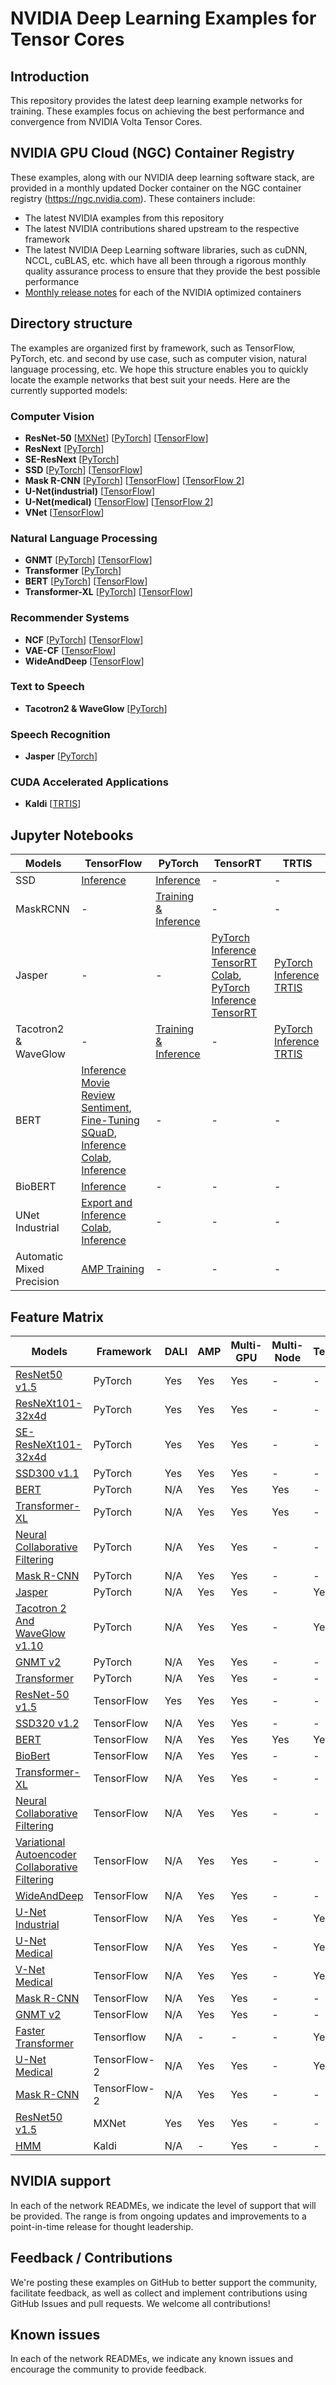 # NVIDIA Deep Learning Examples for Tensor Cores

## Introduction
This repository provides the latest deep learning example networks for training.  These examples focus on achieving the best performance and convergence from NVIDIA Volta Tensor Cores.

## NVIDIA GPU Cloud (NGC) Container Registry
These examples, along with our NVIDIA deep learning software stack, are provided in a monthly updated Docker container on the NGC container registry (https://ngc.nvidia.com). These containers include:  

- The latest NVIDIA examples from this repository
- The latest NVIDIA contributions shared upstream to the respective framework
- The latest NVIDIA Deep Learning software libraries, such as cuDNN, NCCL, cuBLAS, etc. which have all been through a rigorous monthly quality assurance process to ensure that they provide the best possible performance
- [Monthly release notes](https://docs.nvidia.com/deeplearning/dgx/index.html#nvidia-optimized-frameworks-release-notes) for each of the NVIDIA optimized containers

## Directory structure
The examples are organized first by framework, such as TensorFlow, PyTorch, etc. and second by use case, such as computer vision, natural language processing, etc. We hope this structure enables you to quickly locate the example networks that best suit your needs. Here are the currently supported models:

### Computer Vision
- __ResNet-50__ [[MXNet](https://github.com/NVIDIA/DeepLearningExamples/tree/master/MxNet/Classification/RN50v1.5)] [[PyTorch](https://github.com/NVIDIA/DeepLearningExamples/tree/master/PyTorch/Classification/ConvNets)] [[TensorFlow](https://github.com/NVIDIA/DeepLearningExamples/tree/master/TensorFlow/Classification/RN50v1.5)]
- __ResNext__ [[PyTorch](https://github.com/NVIDIA/DeepLearningExamples/tree/master/PyTorch/Classification/ConvNets)]
- __SE-ResNext__ [[PyTorch](https://github.com/NVIDIA/DeepLearningExamples/tree/master/PyTorch/Classification/ConvNets)]
- __SSD__ [[PyTorch](https://github.com/NVIDIA/DeepLearningExamples/tree/master/PyTorch/Detection/SSD)] [[TensorFlow](https://github.com/NVIDIA/DeepLearningExamples/tree/master/TensorFlow/Detection/SSD)]
- __Mask R-CNN__ [[PyTorch](https://github.com/NVIDIA/DeepLearningExamples/tree/master/PyTorch/Segmentation/MaskRCNN)] [[TensorFlow](https://github.com/NVIDIA/DeepLearningExamples/tree/master/TensorFlow2/Segmentation/MaskRCNN)] [[TensorFlow 2](https://github.com/NVIDIA/DeepLearningExamples/tree/master/TensorFlow2/Segmentation/MaskRCNN)] 
- __U-Net(industrial)__ [[TensorFlow](https://github.com/NVIDIA/DeepLearningExamples/tree/master/TensorFlow/Segmentation/UNet_Industrial)]
- __U-Net(medical)__ [[TensorFlow](https://github.com/NVIDIA/DeepLearningExamples/tree/master/TensorFlow/Segmentation/UNet_Medical)] [[TensorFlow 2](https://github.com/NVIDIA/DeepLearningExamples/tree/master/TensorFlow2/Segmentation/UNet_Medical)]
- __VNet__ [[TensorFlow](https://github.com/NVIDIA/DeepLearningExamples/tree/master/TensorFlow/Segmentation/VNet)]

### Natural Language Processing
- __GNMT__ [[PyTorch](https://github.com/NVIDIA/DeepLearningExamples/tree/master/PyTorch/Translation/GNMT)] [[TensorFlow](https://github.com/NVIDIA/DeepLearningExamples/tree/master/TensorFlow/Translation/GNMT)]
- __Transformer__ [[PyTorch](https://github.com/NVIDIA/DeepLearningExamples/tree/master/PyTorch/Translation/Transformer)]
- __BERT__ [[PyTorch](https://github.com/NVIDIA/DeepLearningExamples/tree/master/PyTorch/LanguageModeling/BERT)] [[TensorFlow](https://github.com/NVIDIA/DeepLearningExamples/tree/master/TensorFlow/LanguageModeling/BERT)]
- __Transformer-XL__ [[PyTorch](https://github.com/NVIDIA/DeepLearningExamples/tree/master/PyTorch/LanguageModeling/Transformer-XL)] [[TensorFlow](https://github.com/NVIDIA/DeepLearningExamples/tree/master/TensorFlow/LanguageModeling/Transformer-XL)]


### Recommender Systems
- __NCF__ [[PyTorch](https://github.com/NVIDIA/DeepLearningExamples/tree/master/PyTorch/Recommendation/NCF)] [[TensorFlow](https://github.com/NVIDIA/DeepLearningExamples/tree/master/TensorFlow/Recommendation/NCF)]
- __VAE-CF__ [[TensorFlow](https://github.com/NVIDIA/DeepLearningExamples/tree/master/TensorFlow/Recommendation/VAE-CF)]
- __WideAndDeep__ [[TensorFlow](https://github.com/NVIDIA/DeepLearningExamples/tree/master/TensorFlow/Recommendation/WideAndDeep)]


### Text to Speech
- __Tacotron2 & WaveGlow__ [[PyTorch](https://github.com/NVIDIA/DeepLearningExamples/tree/master/PyTorch/SpeechSynthesis/Tacotron2)]

### Speech Recognition
- __Jasper__ [[PyTorch](https://github.com/NVIDIA/DeepLearningExamples/tree/master/PyTorch/SpeechRecognition/Jasper)]

### CUDA Accelerated Applications
- __Kaldi__ [[TRTIS](https://github.com/NVIDIA/DeepLearningExamples/tree/master/Kaldi/SpeechRecognition)]

## Jupyter Notebooks

|  Models | TensorFlow | PyTorch | TensorRT | TRTIS |  
| -------------               | ------------- | ------------- | ------------- | ------------- |
|   SSD                       |   [ Inference](https://github.com/NVIDIA/DeepLearningExamples/blob/master/TensorFlow/Detection/SSD/models/research/object_detection/object_detection_tutorial.ipynb)  |   [ Inference](https://github.com/NVIDIA/DeepLearningExamples/blob/master/PyTorch/Detection/SSD/examples/inference.ipynb)     |  -     |     -     |
|   MaskRCNN                  |   -  |   [ Training & Inference](https://github.com/NVIDIA/DeepLearningExamples/blob/master/PyTorch/Segmentation/MaskRCNN/pytorch/notebooks/pytorch_MaskRCNN_pyt_train_and_inference.ipynb)     |  -     |     -     |
|   Jasper                    |   -  |   -     |  [ PyTorch Inference TensorRT Colab](https://github.com/NVIDIA/DeepLearningExamples/blob/master/PyTorch/SpeechRecognition/Jasper/notebooks/Colab_Jasper_TRT_inference_demo.ipynb), [ PyTorch Inference TensorRT](https://github.com/NVIDIA/DeepLearningExamples/blob/master/PyTorch/SpeechRecognition/Jasper/notebooks/JasperTRT.ipynb)     |     [ PyTorch Inference TRTIS](https://github.com/NVIDIA/DeepLearningExamples/blob/master/PyTorch/SpeechRecognition/Jasper/notebooks/JasperTRTIS.ipynb)     |
|   Tacotron2 & WaveGlow      |   -  |   [ Training & Inference](https://github.com/NVIDIA/DeepLearningExamples/blob/master/PyTorch/SpeechSynthesis/Tacotron2/notebooks/Tacotron2.ipynb)     |  -     |     [ PyTorch Inference TRTIS](https://github.com/NVIDIA/DeepLearningExamples/blob/master/PyTorch/SpeechSynthesis/Tacotron2/notebooks/trtis/notebook.ipynb)     |
|   BERT                      |   [ Inference Movie Review Sentiment](https://github.com/NVIDIA/DeepLearningExamples/blob/master/TensorFlow/LanguageModeling/BERT/predicting_movie_reviews_with_bert_on_tf_hub.ipynb), [ Fine-Tuning SQuaD](https://github.com/NVIDIA/DeepLearningExamples/blob/80f9481ef8a2c61958f240618077bf89cfce78f6/TensorFlow/LanguageModeling/BERT/notebooks/bert_squad_tf_finetuning.ipynb), [ Inference Colab](https://github.com/NVIDIA/DeepLearningExamples/blob/master/TensorFlow/LanguageModeling/BERT/notebooks/bert_squad_tf_inference_colab.ipynb), [ Inference](https://github.com/NVIDIA/DeepLearningExamples/blob/80f9481ef8a2c61958f240618077bf89cfce78f6/TensorFlow/LanguageModeling/BERT/notebooks/bert_squad_tf_inference.ipynb)  |   -     |  -     |     -     |
|   BioBERT                   |   [ Inference](https://github.com/NVIDIA/DeepLearningExamples/blob/master/TensorFlow/LanguageModeling/BERT/notebooks/biobert_ner_tf_inference.ipynb)  |   -     |  -     |     -     |
|   UNet Industrial           |   [ Export and Inference Colab](https://github.com/NVIDIA/DeepLearningExamples/blob/80f9481ef8a2c61958f240618077bf89cfce78f6/TensorFlow/Segmentation/UNet_Industrial/notebooks/Colab_UNet_Industrial_TF_TFHub_export.ipynb), [ Inference](https://github.com/NVIDIA/DeepLearningExamples/blob/80f9481ef8a2c61958f240618077bf89cfce78f6/TensorFlow/Segmentation/UNet_Industrial/notebooks/Colab_UNet_Industrial_TF_TFHub_inference_demo.ipynb)  |   -     |  -     |     -     |
|   Automatic Mixed Precision |   [ AMP Training](https://github.com/NVIDIA/DeepLearningExamples/blob/80f9481ef8a2c61958f240618077bf89cfce78f6/TensorFlow/docs/amp/notebook_v1.14/auto_mixed_precision_demo_cifar10.ipynb)  |   -     |  -     |     -     |


## Feature Matrix
| Models  | Framework | DALI | AMP | Multi-GPU | Multi-Node  | TensorRT  | ONNX  | TRTIS | TF-TRT |
| ------------- | ------------- | ------------- | ------------- | ------------- | ------------- |------------- |------------- |------------- |------------- |
| [ResNet50 v1.5](https://github.com/NVIDIA/DeepLearningExamples/tree/master/PyTorch/Classification/ConvNets/resnet50v1.5)  |PyTorch  | Yes  | Yes  | Yes  | -  | -  | -  | -  | -  |
| [ResNeXt101-32x4d](https://github.com/NVIDIA/DeepLearningExamples/tree/master/PyTorch/Classification/ConvNets/resnext101-32x4d)  |PyTorch  | Yes  | Yes  | Yes  | -  | -  |   -  | -  | -  |
| [SE-ResNeXt101-32x4d](https://github.com/NVIDIA/DeepLearningExamples/tree/master/PyTorch/Classification/ConvNets/se-resnext101-32x4d)  |PyTorch  | Yes  | Yes  | Yes  | -  | -  | -  | -  | -  |
| [SSD300 v1.1](https://github.com/NVIDIA/DeepLearningExamples/tree/master/PyTorch/Detection/SSD) |PyTorch  | Yes  | Yes  | Yes  | -  | -  |   -  | -  | -  |
| [BERT](https://github.com/NVIDIA/DeepLearningExamples/tree/master/PyTorch/LanguageModeling/BERT) |PyTorch  | N/A  | Yes  | Yes  | Yes  | -  |   -  | [Yes](https://github.com/NVIDIA/DeepLearningExamples/tree/master/PyTorch/LanguageModeling/BERT/triton)  | -  |
| [Transformer-XL](https://github.com/NVIDIA/DeepLearningExamples/tree/master/PyTorch/LanguageModeling/Transformer-XL) |PyTorch  | N/A  | Yes  | Yes  | Yes  | -  |   -  | -  | -  |
| [Neural Collaborative Filtering](https://github.com/NVIDIA/DeepLearningExamples/tree/master/PyTorch/Recommendation/NCF) |PyTorch  | N/A  | Yes  | Yes  | -  |  -  |-  | -  | -  |
| [Mask R-CNN](https://github.com/NVIDIA/DeepLearningExamples/tree/master/PyTorch/Segmentation/MaskRCNN) |PyTorch  | N/A  | Yes  | Yes  | -  | -  |   -  | -  | -  |
| [Jasper](https://github.com/NVIDIA/DeepLearningExamples/tree/master/PyTorch/SpeechRecognition/Jasper) |PyTorch  | N/A  | Yes  | Yes  | -  | Yes  |   Yes  | [Yes](https://github.com/NVIDIA/DeepLearningExamples/tree/master/PyTorch/SpeechRecognition/Jasper/trtis)  | -  |
| [Tacotron 2 And WaveGlow v1.10](https://github.com/NVIDIA/DeepLearningExamples/tree/master/PyTorch/SpeechSynthesis/Tacotron2) | PyTorch  | N/A  | Yes  | Yes  | -  | Yes  |   Yes  | [Yes](https://github.com/NVIDIA/DeepLearningExamples/tree/master/PyTorch/SpeechSynthesis/Tacotron2/notebooks/trtis)  | -  |
| [GNMT v2](https://github.com/NVIDIA/DeepLearningExamples/tree/master/PyTorch/Translation/GNMT) |PyTorch  | N/A  | Yes  | Yes  | -  | -  |   -  | -  | -  |
| [Transformer](https://github.com/NVIDIA/DeepLearningExamples/tree/master/PyTorch/Translation/Transformer) |PyTorch  | N/A  | Yes  | Yes  | -  | -  |   -  | -  | -  |
| [ResNet-50 v1.5](https://github.com/NVIDIA/DeepLearningExamples/tree/master/TensorFlow/Classification/RN50v1.5) |TensorFlow  | Yes  | Yes  | Yes  | -  | -  | -  | -  | -  |
| [SSD320 v1.2](https://github.com/NVIDIA/DeepLearningExamples/tree/master/TensorFlow/Detection/SSD) | TensorFlow  | N/A  | Yes  | Yes  | -  | -  | -  | -  | -  |
| [BERT](https://github.com/NVIDIA/DeepLearningExamples/tree/master/TensorFlow/LanguageModeling/BERT) |TensorFlow  | N/A  | Yes  | Yes  | Yes  | Yes  | -  | [Yes](https://github.com/NVIDIA/DeepLearningExamples/tree/master/TensorFlow/LanguageModeling/BERT/trtis)  | Yes  |
| [BioBert](https://github.com/NVIDIA/DeepLearningExamples/tree/master/TensorFlow/LanguageModeling/BERT/biobert) | TensorFlow  | N/A  | Yes  | Yes  | -  | -  | -  | -  | -  |
| [Transformer-XL](https://github.com/NVIDIA/DeepLearningExamples/tree/master/TensorFlow/LanguageModeling/Transformer-XL) |TensorFlow  | N/A  | Yes  | Yes  | -  | -  |   -  | -  | -  |
| [Neural Collaborative Filtering](https://github.com/NVIDIA/DeepLearningExamples/tree/master/TensorFlow/Recommendation/NCF) |TensorFlow  | N/A  | Yes  | Yes  | -  | -  | -  | -  | -  |
| [Variational Autoencoder Collaborative Filtering](https://github.com/NVIDIA/DeepLearningExamples/tree/master/TensorFlow/Recommendation/VAE-CF) |TensorFlow  | N/A  | Yes  | Yes  | -  | -  |   -  | -  | -  |
| [WideAndDeep](https://github.com/NVIDIA/DeepLearningExamples/tree/master/TensorFlow/Recommendation/WideAndDeep) | TensorFlow  | N/A  | Yes  | Yes  | -  | -  |   -  | -  | -  |
| [U-Net Industrial](https://github.com/NVIDIA/DeepLearningExamples/tree/master/TensorFlow/Segmentation/UNet_Industrial) |TensorFlow  | N/A  | Yes  | Yes  | -  | Yes  |   -  | -  | Yes  |
| [U-Net Medical](https://github.com/NVIDIA/DeepLearningExamples/tree/master/TensorFlow/Segmentation/UNet_Medical) | TensorFlow  | N/A  | Yes  | Yes  | -  |  Yes  |-  |   -  | Yes  |
| [V-Net Medical](https://github.com/NVIDIA/DeepLearningExamples/tree/master/TensorFlow/Segmentation/VNet) | TensorFlow  | N/A  | Yes  | Yes  | -  |  Yes  | Yes |   -  | Yes  |
| [Mask R-CNN](https://github.com/NVIDIA/DeepLearningExamples/tree/master/TensorFlow2/Segmentation/MaskRCNN) |TensorFlow  | N/A  | Yes  | Yes  | -  | -  |   -  | -  | -  |
| [GNMT v2](https://github.com/NVIDIA/DeepLearningExamples/tree/master/TensorFlow/Translation/GNMT) | TensorFlow  | N/A  | Yes  | Yes  | -  | -  |   -  | -  | -  |
| [Faster Transformer](https://github.com/NVIDIA/DeepLearningExamples/tree/master/FasterTransformer) | Tensorflow  | N/A  | -  | -  | -  | Yes  |   -  | -  | -  |
| [U-Net Medical](https://github.com/NVIDIA/DeepLearningExamples/tree/master/TensorFlow2/Segmentation/UNet_Medical) | TensorFlow-2  | N/A  | Yes  | Yes  | -  |  Yes  |-  |   -  | Yes  |
| [Mask R-CNN](https://github.com/NVIDIA/DeepLearningExamples/tree/master/TensorFlow2/Segmentation/MaskRCNN) |TensorFlow-2  | N/A  | Yes  | Yes  | -  |  -  |-  |   -  | -  |
| [ResNet50 v1.5](https://github.com/NVIDIA/DeepLearningExamples/tree/master/MxNet/Classification/RN50v1.5) | MXNet  | Yes  | Yes  | Yes  | -  | -  |   -  | -  | -  |
| [HMM](https://github.com/NVIDIA/DeepLearningExamples/tree/master/Kaldi/SpeechRecognition) | Kaldi  | N/A  | -  | Yes  | -  | -  |   -  | Yes  | -  |

## NVIDIA support
In each of the network READMEs, we indicate the level of support that will be provided. The range is from ongoing updates and improvements to a point-in-time release for thought leadership.

## Feedback / Contributions
We're posting these examples on GitHub to better support the community, facilitate feedback, as well as collect and implement contributions using GitHub Issues and pull requests. We welcome all contributions!

## Known issues
In each of the network READMEs, we indicate any known issues and encourage the community to provide feedback.




